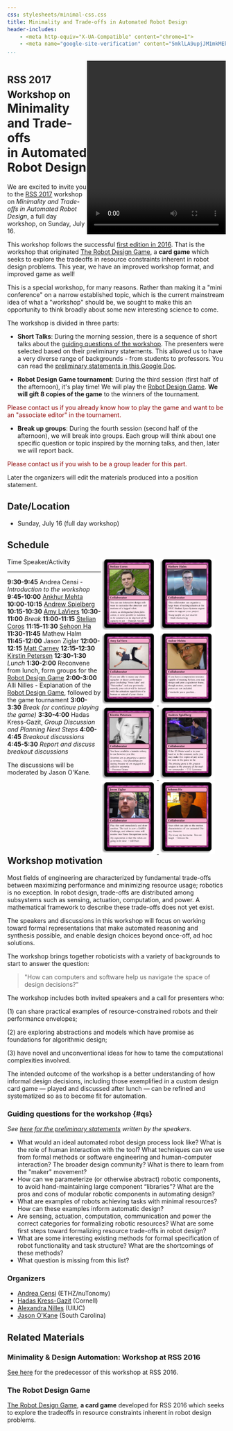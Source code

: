 ```yaml
---
css: stylesheets/minimal-css.css
title: Minimality and Trade-offs in Automated Robot Design
header-includes:
    - <meta http-equiv="X-UA-Compatible" content="chrome=1">
    - <meta name="google-site-verification" content="5mklLA9upjJM1mkMEk0-Yk6PoEsTu5dH_BbPWdxTieM" />
...
```



<style>
#deck { float: right; }
</style>
<div id='deck'>
<video width="320" height="400" autoplay>
<source src="deck.mp4" type="video/mp4">

</video>
</div>

<h1><span style='font-size: 80%'>RSS 2017 Workshop on</span><br/>Minimality and Trade-offs<br/>in Automated Robot Design</h1>


We are excited to invite you to the
[RSS 2017][rss17] workshop on *Minimality and Trade-offs in Automated Robot Design*, a full day workshop, on Sunday, July 16.

[rss17]: http://www.roboticsconference.org

This workshop follows the successful [first edition in 2016][ws16].
That is the workshop that originated [The Robot Design Game][RDG],
a **card game** which seeks to explore the tradeoffs in resource
constraints inherent in robot design problems. This year, we have an
improved workshop format, and improved game as well!

This is a special workshop, for many reasons. Rather than making it a
"mini conference" on a narrow established topic, which is the current
mainstream idea of what a "workshop" should be, we sought to make this
an opportunity to think broadly about some new interesting science to
come.

The workshop is divided in three parts:

* **Short Talks**:
  During the morning session, there is a sequence
  of short talks about the [guiding questions of the workshop][qs].
  The presenters were selected based on their preliminary
  statements. This allowed us to have a very diverse range of backgrounds - from students to professors.
  You can read the [preliminary statements in this Google Doc][statements].

* **Robot Design Game tournament**:
  During the third session (first half of the afternoon), it's
  play time! We will play the [Robot Design Game][RDG].
  **We will gift 8 copies of the game** to the winners of the tournament.

<p class='help'>Please contact us if you already know how to play the game and want
  to be an "associate editor" in the tournament.</p>

* **Break up groups**:
  During the fourth session (second half of the afternoon),
  we will break into groups. Each group will think about one specific
  question or topic inspired by the morning talks, and then, later
  we will report back.

<p class='help'>Please contact us if you wish to be a group leader for this part.</p>

<style>
.help {
    color: darkred;
    /*margin-left: 20em;
    width: 40em;*/
}
</style>

Later the organizers will edit the materials produced into a position statement.


Date/Location
-------------

-   Sunday, July 16 (full day workshop)

<!-- -   location TBA -->

Schedule
--------

<style>
#container {
    width: 30vw;
    box-sizing: border-box;
    float: right;
}
#container img {
    width: 45%;
}
table td:first-child {
    min-width: 6em;
}
th {text-align: center;}
h2 { clear: both;}
</style>
<div id='container'>
<a href="http://robot-design.org/decks/4/cards/coros.html"><img class='speaker-card' src="speakers/coros-front_frame.jpg"/></a>
<a href="http://robot-design.org/decks/4/cards/halm.html"><img class='speaker-card' src="speakers/halm-front_frame.jpg"/></a>
<a href="http://robot-design.org/decks/4/cards/laviers.html">
<img class='speaker-card' src="speakers/laviers-front_frame.jpg"/>
</a>
<a href="http://robot-design.org/decks/4/cards/mehta.html">
<img class='speaker-card' src="speakers/mehta-front_frame.jpg"/>
</a>
<a href="http://robot-design.org/decks/4/cards/petersen.html">
<img class='speaker-card' src="speakers/petersen-front_frame.jpg"/>
</a>
<a href="http://robot-design.org/decks/4/cards/spielberg.html">
<img class='speaker-card' src="speakers/spielberg-front_frame.jpg"/>
</a>
<a href="http://robot-design.org/decks/4/cards/ziglar.html">
<img class='speaker-card' src="speakers/ziglar-front_frame.jpg"/>
</a>
<a href="http://robot-design.org/decks/4/cards/ha.html">
<img class='speaker-card' src="speakers/ha-front_frame.jpg"/>
</a>
</div>


Time                Speaker/Activity
----                ----------------
**9:30-9:45**       Andrea Censi - *Introduction to the workshop*
**9:45-10:00**      [Ankhur Mehta](https://uclalemur.com/)
**10:00-10:15**     [Andrew Spielberg](http://www.andrewspielberg.com/)
**10:15-10:30**     [Amy LaViers](http://radlab.mechse.illinois.edu/)
**10:30-11:00**     *Break*
**11:00-11:15**     [Stelian Coros](http://www.cs.cmu.edu/~scoros/)
**11:15-11:30**     [Sehoon Ha](http://sehoonha.com/)
**11:30-11:45**     Mathew Halm
**11:45-12:00**     Jason Ziglar
**12:00-12:15**     [Matt Carney](http://www.matthematic.com/)
**12:15-12:30**     [Kirstin Petersen](http://cei.ece.cornell.edu/)
**12:30-1:30**      *Lunch*
**1:30-2:00**       Reconvene from lunch, form groups for the [Robot Design Game][RDG]
**2:00-3:00**       Alli Nilles - Explanation of the [Robot Design Game][RDG], followed by the game tournament
**3:00-3:30**       *Break (or continue playing the game)*
**3:30-4:00**       Hadas Kress-Gazit, *Group Discussion and Planning Next Steps*
**4:00-4:45**       *Breakout discussions*
**4:45-5:30**       *Report and discuss breakout discussions*

The discussions will be moderated by Jason O'Kane.

Workshop motivation
--------------------

Most fields of engineering are characterized by fundamental trade-offs between
maximizing performance and minimizing resource usage; robotics is no exception.
In robot design, trade-offs are distributed among subsystems such as sensing,
actuation, computation, and power. A mathematical framework to describe these
trade-offs does not yet exist.

The speakers and discussions in this workshop will focus on working toward
formal representations that make automated reasoning and synthesis possible, and
enable design choices beyond once-off, ad hoc solutions.

The workshop brings together roboticists with a variety of backgrounds to start
to answer the question:

> "How can computers and software help us navigate the space of design
> decisions?"

The workshop includes both invited speakers and a call for presenters who:

(1) can share practical examples of resource-constrained robots and their
performance envelopes;

(2) are exploring abstractions and models which have promise as foundations for
algorithmic design;

(3) have novel and unconventional ideas for how to tame the computational
complexities involved.

The intended outcome of the workshop is a better understanding of how informal
design decisions, including those exemplified in a custom design card game —
played and discussed after lunch — can be refined and systematized so as to
become fit for automation.

### Guiding questions for the workshop {#qs}

*See [here for the preliminary statements][statements] written
by the speakers.*


* What would an ideal automated robot design process look like? What is the role
of human interaction with the tool? What techniques can we use from formal
methods or software engineering and human-computer interaction? The broader
design community? What is there to learn from the "maker" movement?
* How can we parameterize (or otherwise abstract) robotic components, to avoid
hand-maintaining large component “libraries”? What are the pros and cons of
modular robotic components in automating design?
* What are examples of robots achieving tasks with minimal resources? How can
these examples inform automatic design?
* Are sensing, actuation, computation, communication and power the correct
categories for formalizing robotic resources? What are some first steps toward
formalizing resource trade-offs in robot design?
* What are some interesting existing methods for formal specification of robot
functionality and task structure? What are the shortcomings of these methods?
* What question is missing from this list?


### Organizers

* [Andrea Censi](http://censi.science) (ETHZ/nuTonomy)
* [Hadas Kress-Gazit](http://verifiablerobotics.com) (Cornell)
* [Alexandra Nilles](http://alexandroid000.github.io/index.html) (UIUC)
* [Jason O'Kane](https://cse.sc.edu/~jokane) (South Carolina)



Related Materials
-----------------

### Minimality & Design Automation: Workshop at RSS 2016

[See here][ws16] for the predecessor of this workshop at RSS
2016.

### The Robot Design Game

[The Robot Design Game][RDG], **a card game** developed for RSS 2016
which seeks to explore the tradeoffs in resource constraints inherent in robot
design problems.

[ws16]: RSS2016/rss2016.html
[RDG]: http://robot-design.org
[statements]: https://docs.google.com/document/d/1UkeHG5pLoZn7RzAWK64PvMG-sOkHlyZXX92dFjePHUw/edit?usp=sharing
[qs]: #qs
